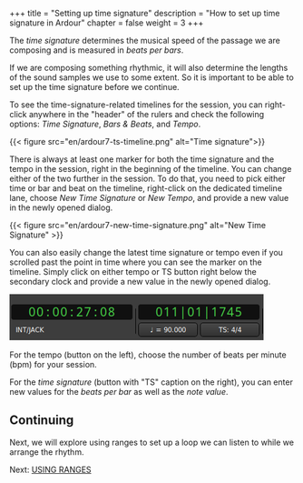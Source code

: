 +++
title = "Setting up time signature"
description = "How to set up time signature in Ardour"
chapter = false
weight = 3
+++

The _time signature_ determines the musical speed of the passage we are 
composing and is measured in _beats per bars_.

If we are composing something rhythmic, it will also determine the lengths of
the sound samples we use to some extent. So it is important to be able to set
up the time signature before we continue.

To see the time-signature-related timelines for the session, you can
right-click anywhere in the "header" of the rulers and check the following
options: _Time Signature_, _Bars & Beats_, and _Tempo_.

{{< figure src="en/ardour7-ts-timeline.png" alt="Time signature">}}

There is always at least one marker for both the time signature and the tempo 
in the session, right in the beginning of the timeline. You can change either
of the two further in the session. To do that, you need to pick either time
or bar and beat on the timeline, right-click on the dedicated timeline lane,
choose _New Time Signature_ or _New Tempo_, and provide a new value in the
newly opened dialog.

{{< figure src="en/ardour7-new-time-signature.png" alt="New Time Signature" >}}

You can also easily change the latest time signature or tempo even if you 
scrolled past the point in time where you can see the marker on the timeline. 
Simply click on either tempo or TS button right below the secondary clock and 
provide a new value in the newly opened dialog.

![Tempo and Time Signature](en/Ardour5_Edit_TS_and_Tempo.png?width=25vw)

For the tempo (button on the left), choose the number of beats per minute (bpm)
for your session.

For the _time signature_ (button with "TS" caption on the right), you can 
enter new values for the _beats per bar_ as well as the _note value_.

## Continuing

Next, we will explore using ranges to set up a loop we can listen to while we
arrange the rhythm.

Next: [USING RANGES](../using-ranges)
